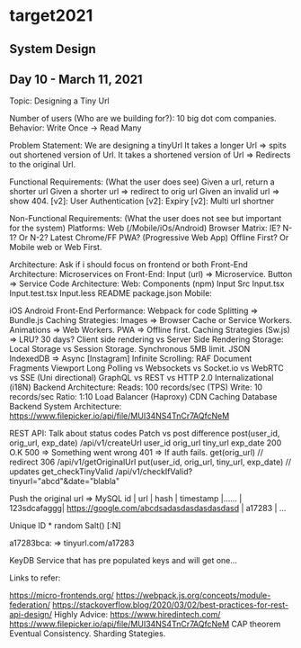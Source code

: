 # target2021
## System Design
## Day 10 - March 11, 2021

Topic: Designing a Tiny Url

Number of users (Who are we building for?): 10 big dot com companies.
Behavior: Write Once -> Read Many

Problem Statement:
We are designing a tinyUrl
It takes a longer Url => spits out shortened version of Url.
It takes a shortened version of Url => Redirects to the original Url.

Functional Requirements: (What the user does see)
Given a url, return a shorter url
Given a shorter url => redirect to orig url
Given an invalid url => show 404.
[v2]: User Authentication
[v2]: Expiry
[v2]: Multi url shortner

Non-Functional Requirements: (What the user does not see but important for the system)
Platforms: Web (/Mobile/iOs/Android)
Browser Matrix:
IE? 
N-1? Or N-2?
Latest Chrome/FF
PWA? (Progressive Web App)
Offline First? Or Mobile web or Web First.


Architecture: Ask if i should focus on frontend or both
Front-End Architecture:
Microservices on Front-End:
Input (url) => Microservice.
Button => Service
Code Architecture:
Web:
Components (npm)
Input
Src
Input.tsx
Input.test.tsx
Input.less
README
package.json
Mobile:


iOS
Android
Front-End Performance:
Webpack for code Splitting => Bundle.js
Caching Strategies:
Images => Browser Cache or Service Workers.
Animations => Web Workers.
PWA => Offline first.
Caching Strategies (Sw.js) => LRU? 30 days?
Client side rendering vs Server Side Rendering
Storage:
Local Storage vs Session Storage.
Synchronous
5MB limit.
JSON
IndexedDB => Async
[Instagram] Infinite Scrolling:
RAF
Document Fragments
Viewport
Long Polling vs Websockets vs Socket.io vs WebRTC vs SSE (Uni directional)
GraphQL vs REST vs HTTP 2.0
Internalizational (i18N)
Backend Architecture:
Reads: 100 records/sec (TPS)
Write: 10 records/sec
Ratio: 1:10
Load Balancer (Haproxy)
CDN
Caching
Database
Backend System Architecture: https://www.filepicker.io/api/file/MUI34NS4TnCr7AQfcNeM





REST API:
Talk about status codes
Patch vs post difference
post(user_id, orig_url, exp_date)
/api/v1/createUrl
user_id
orig_url
tiny_url
exp_date
200 O.K
500 => Something went wrong
401 => If auth fails.
get(orig_url) // redirect 306
/api/v1/getOriginalUrl
put(user_id, orig_url, tiny_url, exp_date) // updates
get_checkTinyValid
/api/v1/checkIfValid?tinyurl="abcd"&date="blabla"

Push the original url => MySQL
id | url | hash | timestamp  |...... | 
123sdcafaggg| https://google.com/abcdsadasdasdasdasdasd | a17283 | …


Unique ID * random Salt() [:N]

a17283bca: => tinyurl.com/a17283

KeyDB Service that has pre populated keys and will get one…


Links to refer:


https://micro-frontends.org/
https://webpack.js.org/concepts/module-federation/
https://stackoverflow.blog/2020/03/02/best-practices-for-rest-api-design/
Highly Advice: https://www.hiredintech.com/
https://www.filepicker.io/api/file/MUI34NS4TnCr7AQfcNeM
CAP theorem
Eventual Consistency.
Sharding Stategies.

